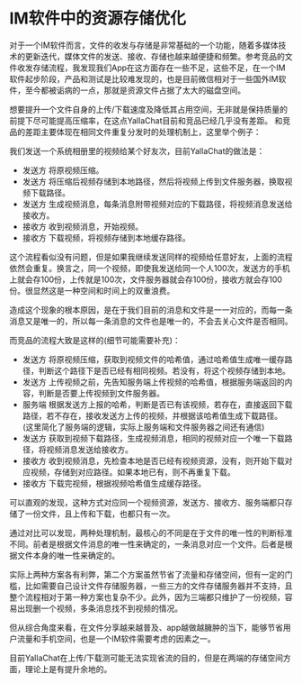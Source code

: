 # IM软件中的资源存储优化


对于一个IM软件而言，文件的收发与存储是非常基础的一个功能，随着多媒体技术的更新迭代，媒体文件的发送、接收、存储也越来越便捷和频繁。参考竞品的文件收发存储流程，我发现我们App在这方面存在一些不足，这些不足，在一个IM软件起步阶段，产品和测试是比较难发现的，也是目前微信相对于一些国外IM软件，至今都被诟病的一点，那就是资源文件占据了太大的磁盘空间。

想要提升一个文件自身的上传/下载速度及降低其占用空间，无非就是保持质量的前提下尽可能提高压缩率，在这点YallaChat目前和竞品已经几乎没有差距。 和竞品的差距主要体现在相同文件重复分发时的处理机制上，这里举个例子：

我们发送一个系统相册里的视频给某个好友次，目前YallaChat的做法是：
* 发送方 将原视频压缩。
* 发送方 将压缩后视频存储到本地路径，然后将视频上传到文件服务器，换取视频下载路径。
* 发送方 生成视频消息，每条消息附带视频对应的下载路径，将视频消息发送给接收方。
* 接收方 收到视频消息，开始视频。
* 接收方 下载视频，将视频存储到本地缓存路径。

这个流程看似没有问题，但是如果我继续发送同样的视频给任意好友，上面的流程依然会重复。换言之，同一个视频，即使我发送给同一个人100次，发送方的手机上就会存100份，上传就是100次，文件服务器就会存100份，接收方就会存100份。很显然这是一种空间和时间上的双重浪费。

造成这个现象的根本原因，是在于我们目前的消息和文件是一一对应的，而每一条消息又是唯一的，所以每一条消息的文件也是唯一的，不会去关心文件是否相同。


而竞品的流程大致是这样的(细节可能需要补充)：
* 发送方 将原视频压缩，获取到视频文件的哈希值，通过哈希值生成唯一缓存路径，判断这个路径下是否已经有相同视频。若没有，将这个视频存储到本地。
* 发送方 上传视频之前，先告知服务端上传视频的哈希值，根据服务端返回的内容，判断是否要上传视频到文件服务器。
* 服务端 根据发送方上报的哈希，判断是否已有该视频，若存在，直接返回下载路径，若不存在，接收发送方上传的视频，并根据该哈希值生成下载路径。(这里简化了服务端的逻辑，实际上服务端和文件服务器之间还有通信)
* 发送方 获取到视频下载路径，生成视频消息，相同的视频对应一个唯一下载路径，将视频消息发送给接收方。
* 接收方 收到视频消息，先检查本地是否已经有视频资源，没有，则开始下载对应视频，存储到对应路径。如果本地已有，则不再重复下载。
* 接收方 下载完视频，根据视频哈希值生成缓存路径。 


可以直观的发现，这种方式对应同一个视频资源，发送方、接收方、服务端都只存储了一份文件，且上传和下载，也都只有一次。


通过对比可以发现，两种处理机制，最核心的不同是在于文件的唯一性的判断标准不同。前者是根据文件消息的唯一性来确定的，一条消息对应一个文件。后者是根据文件本身的唯一性来确定的。

实际上两种方案各有利弊，第二个方案虽然节省了流量和存储空间，但有一定的门槛，比如需要自己设计文件存储服务器，一些三方的文件存储服务器并不支持，且整个流程相对于第一种方案也复杂不少。此外，因为三端都只维护了一份视频，容易出现删一个视频，多条消息找不到视频的情况。

但从综合角度来看，在文件分享越来越普及、app越做越臃肿的当下，能够节省用户流量和手机空间，也是一个IM软件需要考虑的因素之一。

目前YallaChat在上传/下载测可能无法实现省流的目的，但是在两端的存储空间方面，理论上是有提升余地的。


